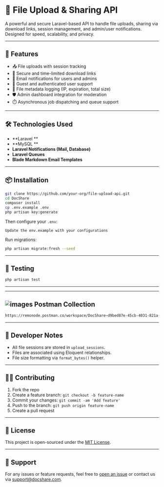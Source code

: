 # 📁 File Upload & Sharing API

A powerful and secure Laravel-based API to handle file uploads, sharing via download links, session management, and admin/user notifications. Designed for speed, scalability, and privacy.

---

## 🚀 Features

- 📤 File uploads with session tracking  
- 🔐 Secure and time-limited download links  
- 📩 Email notifications for users and admins  
- 👥 Guest and authenticated user support  
- 🧾 File metadata logging (IP, expiration, total size)  
- 🛡️ Admin dashboard integration for moderation  
- ⏱️ Asynchronous job dispatching and queue support  

---

## 🛠️ Technologies Used

- **Laravel **
- **MySQL **
- **Laravel Notifications (Mail, Database)**
- **Laravel Queues**
- **Blade Markdown Email Templates**

---

## 📦 Installation

```bash
git clone https://github.com/your-org/file-upload-api.git
cd DocShare
composer install
cp .env.example .env
php artisan key:generate
```

Then configure your `.env`:

```dotenv
Update the env.example with your configurations

```

Run migrations:

```bash
php artisan migrate:fresh --seed
```


---

## 🧪 Testing

```bash
php artisan test
```

---
---

## ![images](https://github.com/user-attachments/assets/3ddf350d-98e5-42ba-850e-2ce37b6d6a4f) Postman Collection 


```bash
https://remonode.postman.co/workspace/DocShare~d9bed87e-45cb-4031-821a-0e9f5f6aaa93/collection/16996780-39e4c186-27db-47da-a1ed-f60639c8c55c?action=share&creator=16996780&active-environment=16996780-6dad77e4-bf4b-4a20-a151-5055234ccb5d
```

---

## 🧰 Developer Notes

- All file sessions are stored in `upload_sessions`.
- Files are associated using Eloquent relationships.
- File size formatting via `format_bytes()` helper.

---

## 👨‍💻 Contributing

1. Fork the repo  
2. Create a feature branch: `git checkout -b feature-name`  
3. Commit your changes: `git commit -am 'Add feature'`  
4. Push to the branch: `git push origin feature-name`  
5. Create a pull request  

---

## 📄 License

This project is open-sourced under the [MIT License](LICENSE).

---

## 🤝 Support

For any issues or feature requests, feel free to [open an issue](https://github.com/your-org/file-upload-api/issues) or contact us via [support@docshare.com](mailto:support@docshare.com).
